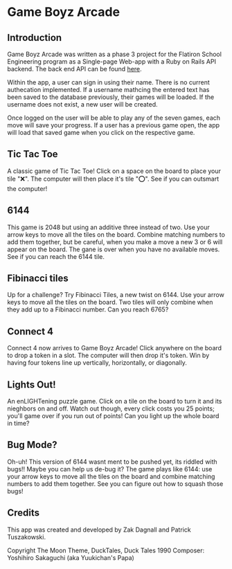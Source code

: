 # Game Boyz Arcade

## Introduction
Game Boyz Arcade was written as a phase 3 project for the Flatiron School Engineering program as a Single-page Web-app with a Ruby on Rails API backend. The back end API can be found [here](https://github.com/ZacharyDagnall/6144-backend). 

Within the app, a user can sign in using their name. There is no current authecation implemented. If a username mathcing the entered text has been saved to the database previously, their games will be loaded. If the username does not exist, a new user will be created. 

Once logged on the user will be able to play any of the seven games, each move will save your progress. If a user has a previous game open, the app will load that saved game when you click on the respective game. 

## Tic Tac Toe

A classic game of Tic Tac Toe! Click on a space on the board to place your tile "❌". The computer will then place it's tile "⭕". See if you can outsmart the computer!

## 6144

This game is 2048 but using an additive three instead of two. Use your arrow keys to move all the tiles on the board. Combine matching numbers to add them together, but be careful, when you make a move a new 3 or 6 will appear on the board. The gane is over when you have no available moves. See if you can reach the 6144 tile. 

## Fibinacci tiles

Up for a challenge? Try Fibinacci Tiles, a new twist on 6144. Use your arrow keys to move all the tiles on the board. Two tiles will only combine when they add up to a Fibinacci number. Can you reach 6765?

## Connect 4

Connect 4 now arrives to Game Boyz Arcade! Click anywhere on the board to drop a token in a slot. The computer will then drop it's token. Win by having four tokens line up vertically, horizontally, or diagonally. 

## Lights Out!

An enLIGHTening puzzle game. Click on a tile on the board to turn it and its nieghbors on and off. Watch out though, every click costs you 25 points; you'll game over if you run out of points! Can you light up the whole board in time? 

## Bug Mode?

Oh-uh! This version of 6144 wasnt ment to be pushed yet, its riddled with bugs!! Maybe you can help us de-bug it? The game plays like 6144: use your arrow keys to move all the tiles on the board and combine matching numbers to add them together. See you can figure out how to squash those bugs! 

## Credits

This app was created and developed by Zak Dagnall and Patrick Tuszakowski. 

Copyright The Moon Theme, DuckTales, Duck Tales 1990 Composer: Yoshihiro Sakaguchi (aka Yuukichan's Papa)

